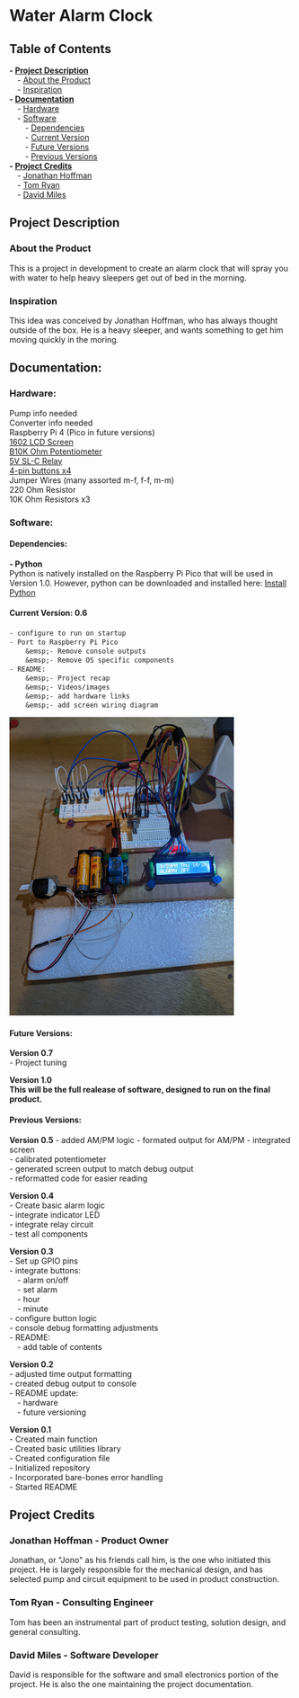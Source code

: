 # Water Alarm Clock

## Table of Contents  
**- [Project Description](#project-description-1)**  
    &emsp;- [About the Product](#about-the-product)  
    &emsp;- [Inspiration](#inspiration)  
**- [Documentation](#documentation-1)**  
    &emsp;- [Hardware](#hardware)  
    &emsp;- [Software](#software)  
    &emsp;&emsp;- [Dependencies](#dependencies)  
    &emsp;&emsp;- [Current Version](#current-version-05)  
    &emsp;&emsp;- [Future Versions](#future-versions)  
    &emsp;&emsp;- [Previous Versions](#previous-versions)  
**- [Project Credits](#project-credits)**  
    &emsp;- [Jonathan Hoffman](#jonathan-hoffman---product-owner)  
    &emsp;- [Tom Ryan](#tom-ryan---consulting-engineer)  
    &emsp;- [David Miles](#david-miles---software-developer)  

## Project Description

### About the Product

This is a project in development to create an alarm clock that will spray you with water to help heavy sleepers get out of bed in the morning.

### Inspiration

This idea was conceived by Jonathan Hoffman, who has always thought outside of the box. He is a heavy sleeper, and wants something to get him moving quickly in the moring.

## Documentation:

### Hardware:

Pump info needed  
Converter info needed  
Raspberry Pi 4 (Pico in future versions)  
[1602 LCD Screen](https://lastminuteengineers.com/arduino-1602-character-lcd-tutorial/)  
[B10K Ohm Potentiometer](https://components101.com/resistors/potentiometer)  
[5V SL-C Relay](https://www.datasheetcafe.com/srd-05vdc-sl-c-datasheet-pdf/)  
[4-pin buttons x4](https://components101.com/switches/push-button)  
Jumper Wires (many assorted m-f, f-f, m-m)  
220 Ohm Resistor  
10K Ohm Resistors x3  

### Software:

#### Dependencies:

**- Python**  
Python is natively installed on the Raspberry Pi Pico that will be used in Version 1.0. However, python can be downloaded and installed here: [Install Python](https://www.python.org/downloads/)

#### Current Version: 0.6  
    - configure to run on startup  
    - Port to Raspberry Pi Pico  
        &emsp;- Remove console outputs  
        &emsp;- Remove OS specific components  
    - README:  
        &emsp;- Project recap  
        &emsp;- Videos/images  
        &emsp;- add hardware links  
        &emsp;- add screen wiring diagram  

<img src="./media/version_0.5_set_up.jpg" width="400" alt="v0.5">

#### Future Versions:

**Version 0.7**  
    - Project tuning


**Version 1.0**  
    **This will be the full realease of software, designed to run on the final product.**

#### Previous Versions:

**Version 0.5**
    - added AM/PM logic
    - formated output for AM/PM
    - integrated screen  
    - calibrated potentiometer  
    - generated screen output to match debug output  
    - reformatted code for easier reading

**Version 0.4**  
    - Create basic alarm logic  
    - integrate indicator LED  
    - integrate relay circuit  
    - test all components  


**Version 0.3**  
    - Set up GPIO pins  
    - integrate buttons:  
        &emsp;- alarm on/off  
        &emsp;- set alarm  
        &emsp;- hour  
        &emsp;- minute  
    - configure button logic  
    - console debug formatting adjustments  
    - README:  
        &emsp;- add table of contents  

**Version 0.2**  
    - adjusted time output formatting  
    - created debug output to console  
    - README update:  
        &emsp;- hardware  
        &emsp;- future versioning  

**Version 0.1**  
    - Created main function  
    - Created basic utilities library  
    - Created configuration file  
    - Initialized repository  
    - Incorporated bare-bones error handling  
    - Started README  


## Project Credits

### Jonathan Hoffman - Product Owner
Jonathan, or "Jono" as his friends call him, is the one who initiated this project. He is largely responsible for the mechanical design, and has selected pump and circuit equipment to be used in product construction.

### Tom Ryan - Consulting Engineer
Tom has been an instrumental part of product testing, solution design, and general consulting. 

### David Miles - Software Developer
David is responsible for the software and small electronics portion of the project. He is also the one maintaining the project documentation.